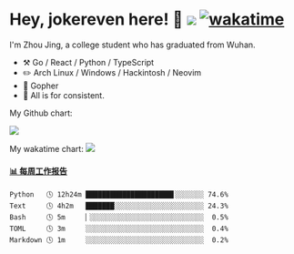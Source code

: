 # Hey, jokereven here! 👋 ![](https://visitor-badge.laobi.icu/badge?page_id=jokereven.readme) [![wakatime](https://wakatime.com/badge/user/eada5769-12fd-41f7-af3d-65254494dce1.svg)](https://wakatime.com/@eada5769-12fd-41f7-af3d-65254494dce1)

I'm Zhou Jing, a college student who has graduated from Wuhan.
-   :hammer_and_pick: Go / React / Python / TypeScript
-   :pencil2: Arch Linux / Windows / Hackintosh / Neovim
-   :seedling: Gopher
-   :thought_balloon: All is for consistent.

My Github chart:

![](https://ghchart.rshah.org/JonnieWayy)

My wakatime chart:
![](https://wakatime.com/share/@jokereven/1679dc82-4bf9-4b63-9203-390d608503de.png)

<!-- waka-box start -->
#### <a href="https://gist.github.com/9f8118785e2d128d746db5f61b0e0a2a" target="_blank">📊 每周工作报告</a>
```text
Python   🕓 12h24m █████████████████████▋░░░░░░░ 74.6%
Text     🕓 4h2m   ███████░░░░░░░░░░░░░░░░░░░░░░ 24.3%
Bash     🕓 5m     ▏░░░░░░░░░░░░░░░░░░░░░░░░░░░░  0.5%
TOML     🕓 3m     ░░░░░░░░░░░░░░░░░░░░░░░░░░░░░  0.4%
Markdown 🕓 1m     ░░░░░░░░░░░░░░░░░░░░░░░░░░░░░  0.2%
```
<!-- Powered by https://github.com/journey-ad/waka-box-go . -->
<!-- waka-box end -->
